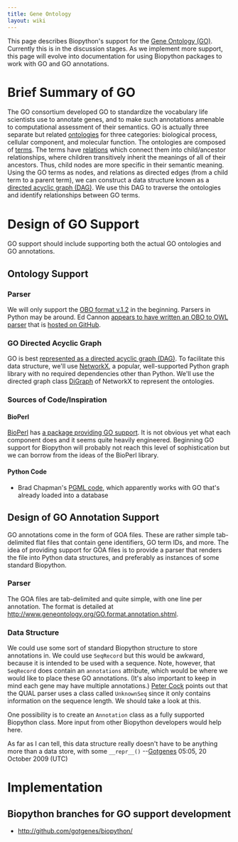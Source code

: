 ```yaml
---
title: Gene Ontology
layout: wiki
---
```


This page describes Biopython's support for the [Gene Ontology
(GO)](http://www.geneontology.org/). Currently this is in the discussion
stages. As we implement more support, this page will evolve into
documentation for using Biopython packages to work with GO and GO
annotations.

Brief Summary of GO
===================

The GO consortium developed GO to standardize the vocabulary life
scientists use to annotate genes, and to make such annotations amenable
to computational assessment of their semantics. GO is actually three
separate but related
[ontologies](http://www.geneontology.org/GO.ontology.structure.shtml#ontology)
for three categories: biological process, cellular component, and
molecular function. The ontologies are composed of
[terms](http://www.geneontology.org/GO.ontology.structure.shtml#term).
The terms have
[relations](http://www.geneontology.org/GO.ontology.relations.shtml)
which connect them into child/ancestor relationships, where children
transitively inherit the meanings of all of their ancestors. Thus, child
nodes are more specific in their semantic meaning. Using the GO terms as
nodes, and relations as directed edges (from a child term to a parent
term), we can construct a data structure known as a [directed acyclic
graph (DAG)](http://en.wikipedia.org/wiki/Directed_acyclic_graph). We
use this DAG to traverse the ontologies and identify relationships
between GO terms.

Design of GO Support
====================

GO support should include supporting both the actual GO ontologies and
GO annotations.

Ontology Support
----------------

### Parser

We will only support the [OBO format
v.1.2](http://www.geneontology.org/GO.format.obo-1_2.shtml) in the
beginning. Parsers in Python may be around. Ed Cannon [appears to have
written an OBO to OWL
parser](http://lists.open-bio.org/pipermail/biopython-dev/2009-August/006701.html)
that is [hosted on
GitHub](http://github.com/eoc21/biopython/tree/eoc21Branch/).

### GO Directed Acyclic Graph

GO is best [represented as a directed acyclic graph
(DAG)](http://www.geneontology.org/GO.ontology.structure.shtml#go-as-a-graph).
To facilitate this data structure, we'll use
[NetworkX](http://networkx.lanl.gov/), a popular, well-supported Python
graph library with no required dependencies other than Python. We'll use
the directed graph class
[DiGraph](http://networkx.lanl.gov/reference/classes.digraph.html) of
NetworkX to represent the ontologies.

### Sources of Code/Inspiration

#### BioPerl

[BioPerl](http://bioperl.org/) has [a package providing GO
support](http://doc.bioperl.org/bioperl-live/Bio/Ontology/toc.html). It
is not obvious yet what each component does and it seems quite heavily
engineered. Beginning GO support for Biopython will probably not reach
this level of sophistication but we can borrow from the ideas of the
BioPerl library.

#### Python Code

-   Brad Chapman's [PGML
    code](http://bioinformatics.org/cgi-bin/cvsweb.cgi/biopy-pgml/Bio/PGML/GO/),
    which apparently works with GO that's already loaded into a database

Design of GO Annotation Support
-------------------------------

GO annotations come in the form of GOA files. These are rather simple
tab-delimited flat files that contain gene identifiers, GO term IDs, and
more. The idea of providing support for GOA files is to provide a parser
that renders the file into Python data structures, and preferably as
instances of some standard Biopython.

### Parser

The GOA files are tab-delimited and quite simple, with one line per
annotation. The format is detailed at
<http://www.geneontology.org/GO.format.annotation.shtml>.

### Data Structure

We could use some sort of standard Biopython structure to store
annotations in. We could use `SeqRecord` but this would be awkward,
because it is intended to be used with a sequence. Note, however, that
`SeqRecord` does contain an `annotations` attribute, which would be
where we would like to place these GO annotations. (It's also important
to keep in mind each gene may have multiple annotations.) [Peter
Cock](User:Peter "wikilink") points out that the QUAL parser uses a
class called `UnknownSeq` since it only contains information on the
sequence length. We should take a look at this.

One possibility is to create an `Annotation` class as a fully supported
Biopython class. More input from other Biopython developers would help
here.

As far as I can tell, this data structure really doesn't have to be
anything more than a data store, with some `__repr__()`
--[Gotgenes](User:Gotgenes "wikilink") 05:05, 20 October 2009 (UTC)

Implementation
==============

Biopython branches for GO support development
---------------------------------------------

-   <http://github.com/gotgenes/biopython/>

